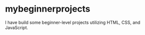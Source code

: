 # mybeginnerprojects

I have build some  beginner-level projects utilizing HTML, CSS, and JavaScript.
